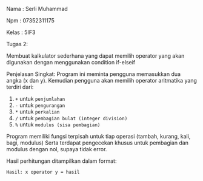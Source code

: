 Nama : Serli Muhammad

Npm  : 07352311175

Kelas : 5IF3

Tugas 2:

Membuat kalkulator sederhana yang dapat memilih operator yang akan digunakan dengan menggunakan condition if-elseif


Penjelasan Singkat:
Program ini meminta pengguna memasukkan dua angka (x dan y). Kemudian pengguna akan memilih operator aritmatika yang terdiri dari:

1. `+` untuk `penjumlahan`
2. `-` untuk `pengurangan`
3. `*` untuk `perkalian`
4. `/` untuk `pembagian bulat (integer division)`
5. `%` untuk `modulus (sisa pembagian)`

Program memiliki fungsi terpisah untuk tiap operasi (tambah, kurang, kali, bagi, modulus) Serta terdapat pengecekan khusus untuk pembagian dan modulus dengan nol, supaya tidak error.

Hasil perhitungan ditampilkan dalam format:

`Hasil: x operator y = hasil`
